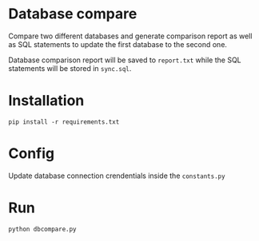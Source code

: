 # Database compare 

Compare two different databases and generate comparison report as well as SQL statements to update the first database to the second one.

Database comparison report will be saved to `report.txt` while the SQL statements will be stored in `sync.sql`.

# Installation

    pip install -r requirements.txt

# Config

Update database connection crendentials inside the `constants.py`

# Run

    python dbcompare.py
